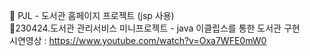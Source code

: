 🎈 PJL - 도서관 홈페이지 프로젝트 (jsp 사용)
<br>
🎈230424.도서관 관리서비스 미니프로젝트 - java 이클립스를 통한 도서관 구현
<br>
시연영상 : https://www.youtube.com/watch?v=Oxa7WFE0mW0
